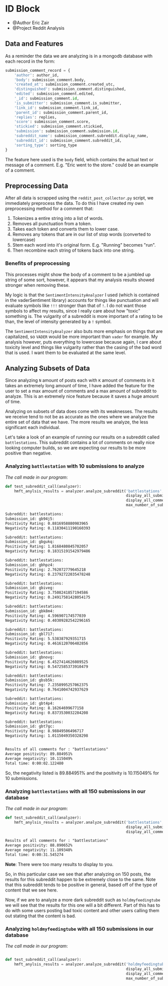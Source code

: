 # ID Block

- @Author Eric Zair
- @Project Reddit Analysis

## Data and Features

As a reminder the data we are analyzing is in a mongodb database with each record in the form:

```python
submission_comment_record = {
    'author': author_id,
    'body': submission_comment.body,
    'created_at': submission_comment.created_utc,
    'distinguished': submission_comment.distinguished,
    'edited': submission_comment.edited,
    '_id': submission_comment.id,
    'is_submitter': submission_comment.is_submitter,
    'link_id': submission_comment.link_id,
    'parent_id': submission_comment.parent_id,
    'replies': replies,
    'score': submission_comment.score,
    'stickied': submission_comment.stickied,
    'submission': submission_comment.submission.id,
    'subreddit_name': submission_comment.subreddit.display_name,
    'subreddit_id': submission_comment.subreddit_id,
    'sorting_type': sorting_type
}
```

The feature here used is the `body` field, which contains the actual text or message of a comment. E.g. "Eric went to the store." could be an example of a comment.

## Preprocessing Data

After all data is scrapped using the `reddit_post_collector.py` script, we immediately preprocess the data. To do this I have created my own preprocessing method for a comment that:

1. Tokenizes a entire string into a list of words.
2. Removes all punctuation from a token.
3. Takes each token and converts them to lower case.
4. Removes any tokens that are in our list of stop words (converted to lowercase)
5. Stem each word into it's original form. E.g. "Running" becomes "run".
6. Then recombine each string of tokens back into one string.

### Benefits of preprocessing

This processes might show the body of a comment to be a jumbled up string of some sort, however, it appears that my analysis results showed stronger when removing these.

My logic is that the `SentimentIntensityAnalyzer` I used (which is contained in the vaderSentiment library) accounts for things like punctuation and will evaluate symbols like `!!!` stronger than that of `!`. I do not want those symbols to affect my results, since I really care about how "toxic" something is. The vulgarity of a subreddit is more important of a rating to be than, the level of intensity generated by a `!` symbol.

The `SentimentIntensityAnalyzer` also buts more emphasis on things that are capitalized, so `VADER` would be more important than `vader` for example. My analysis however, puts everything to lowercase because again, I care about toxicity level and things like vulgarity rather than the casing of the bad word that is used. I want them to be evaluated at the same level.

## Analyzing Subsets of Data

Since analyzing `N` amount of posts each with `K` amount of comments in it takes an extremely long amount of time, I have added the feature for the user to set a max amount of comments and a max amount of subreddit to analyze. This is an extremely nice feature because it saves a huge amount of time.

Analyzing on subsets of data does come with its weaknesses. The results we receive tend to not be as accurate as the ones where we analyze the entire set of data that we have. The more results we analyze, the less significant each individual.

Let's take a look of an example of running our results on a subreddit called `battlestations`. This subreddit contains a lot of comments on really nice looking computer builds, so we are expecting our results to be more positive than negative.

### Analyzing `battlestation` with 10 submissions to analyze

*The call made in our program*:

```python
def test_subreddit_call(analyzer):
    hmft_anylsis_results = analyzer.analyze_subreddit('battlestations',
                                                      display_all_submission_results=True,
                                                      display_all_comment_results=False,
                                                      max_number_of_submissions_to_analyze=10)

```

```txt
Subreddit: battlestations:
Submission_id: gb94j5:
Positivity Rating: 0.8816958880983965
Negativity Rating: 0.11830411190160393

Subreddit: battlestations:
Submission_id: gbgukq:
Positivity Rating: 1.8168480845702057
Negativity Rating: 0.18315191542979486

Subreddit: battlestations:
Submission_id: gbhpz4:
Positivity Rating: 2.762072779645218
Negativity Rating: 0.23792722035478248

Subreddit: battlestations:
Submission_id: gbiveg:
Positivity Rating: 3.7508241857194586
Negativity Rating: 0.24917581428054175

Subreddit: battlestations:
Submission_id: gbk8m4:
Positivity Rating: 4.596907174577039
Negativity Rating: 0.40309282542296165

Subreddit: battlestations:
Submission_id: gbl717:
Positivity Rating: 5.538387929351715
Negativity Rating: 0.4616120706482856

Subreddit: battlestations:
Submission_id: gbnovg:
Positivity Rating: 6.4527414626089525
Negativity Rating: 0.5472585373910479

Subreddit: battlestations:
Submission_id: gbsb5k:
Positivity Rating: 7.2358995257062375
Negativity Rating: 0.7641004742937629

Subreddit: battlestations:
Submission_id: gbt4p4:
Positivity Rating: 8.16264699677158
Negativity Rating: 0.8373530032284208

Subreddit: battlestations:
Submission_id: gbt7gc:
Positivity Rating: 8.98849506496717
Negativity Rating: 1.0115049350328298


Results of all comments for : "battlestations"
Average positivity: 89.884951%
Average negativity: 10.115049%
Total time: 0:00:02.122480
```

So, the negativity listed is 89.884951% and the positivity is 10.115049% for 10 submissions.

### Analyzing `battlestations` with all 150 submissions in our database

*The call made in our program*:

```python
def test_subreddit_call(analyzer):
    hmft_anylsis_results = analyzer.analyze_subreddit('battlestations',
                                                      display_all_submission_results=True,
                                                      display_all_comment_results=False)

```

```txt
Results of all comments for : "battlestations"
Average positivity: 88.890652%
Average negativity: 11.109348%
Total time: 0:00:31.545274
```

**Note**: There were too many results to display to you.

So, in this particular case we see that after analyzing on 150 posts, the results for this subreddit happen to be extremely close to the same. Note that this subreddit tends to be positive in general, based off of the type of content that we see here.

Now, if we are to analyze a more dark subreddit such as `holdmyfeedingtube` we will see that the results for this one will a bit different. Part of this has to do with some users posting bad toxic content and other users calling them out stating that the content is bad.

### Analyzing `holdmyfeedingtube` with all 150 submissions in our database

*The call made in our program*:

```python

def test_subreddit_call(analyzer):
    hmft_anylsis_results = analyzer.analyze_subreddit('holdmyfeedingtube',
                                                      display_all_submission_results=True,
                                                      display_all_comment_results=False,
                                                      max_number_of_submissions_to_analyze=10)
```